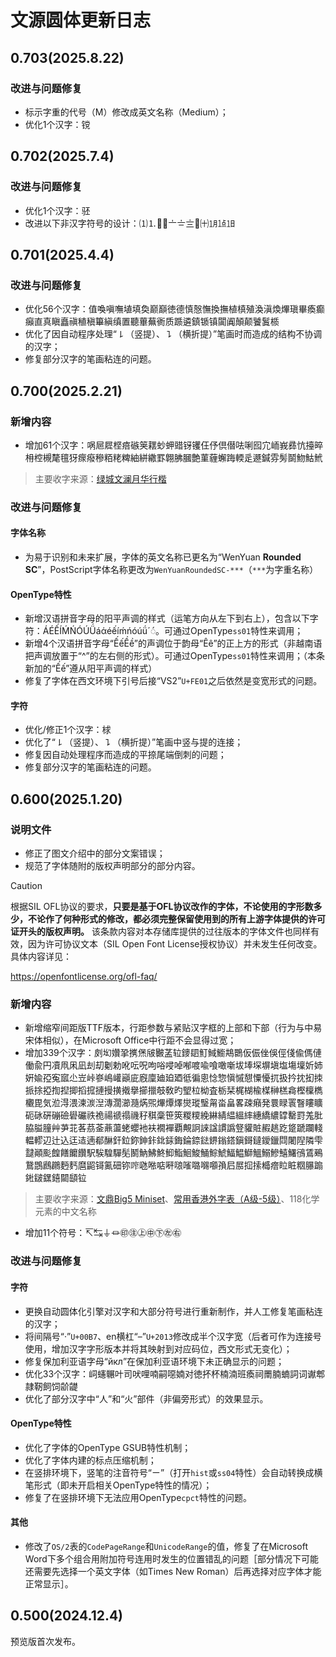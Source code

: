 # 文源圆体更新日志
## 0.703(2025.8.22)
### 改进与问题修复
- 标示字重的代号（M）修改成英文名称（Medium）；
- 优化1个汉字：镋
## 0.702(2025.7.4)
### 改进与问题修复
- 优化1个汉字：𬳵
- 改进以下非汉字符号的设计：⑴⒈⿾⿿〦〧〨㇯㈩㋀㍙㏠
## 0.701(2025.4.4)
### 改进与问题修复
- 优化56个汉字：值喚嗔嘸埴填奐巅巔徳德慎慤憮換撫植槙殖渙滇煥熚瑱畢瘓癫癲直真瞋矗禛稙稹篳縝缜置聽蓽蕪衠质踬遴鎮锧镇闐阗顛颠饕鬒𬃊
- 优化了因自动程序处理“㇙（竖提）、㇊（横折提）”笔画时而造成的结构不协调的汉字；
- 修复部分汉字的笔画粘连的问题。
## 0.700(2025.2.21)
### 新增内容
- 增加61个汉字：㖞㞎㞞㭴㾦䃚䇲䎬䖢䖬䜺䥺䦆仼伃倶僣呿唎囮宂峏峩彞忼擡晬枏椌槻氂氊犽瘝癈穇粨粩粺紬絣繖罫翺胇膕艶菫薶蠏踇輭辵遯鍼雰髣鬬魩鮕鮘<br>
> 主要收字来源：[绿城文澜月华行楷](https://www.maoken.com/eyes/limitfree/24765.html)
### 改进与问题修复
#### 字体名称
- 为易于识别和未来扩展，字体的英文名称已更名为“WenYuan **Rounded SC**”，PostScript字体名称更改为`WenYuanRoundedSC-***`（`***`为字重名称）
#### OpenType特性
- 新增汉语拼音字母的阳平声调的样式（运笔方向从左下到右上），包含以下字符：ÁÉẾÍḾŃÓÚǗáάéếíḿńóúǘ´◌́。可通过OpenType`ss01`特性来调用；
- 新增4个汉语拼音字母“ẾếỀề”的声调位于韵母“Êê”的正上方的形式（非越南语把声调放置于“^”的左右侧的形式）。可通过OpenType`ss01`特性来调用；（本条新加的“Ếế”遵从阳平声调的样式）
- 修复了字体在西文环境下引号后接“VS2”`U+FE01`之后依然是变宽形式的问题。
#### 字符
- 优化/修正1个汉字：梂
- 优化了“㇙（竖提）、㇊（横折提）”笔画中竖与提的连接；
- 修复因自动处理程序而造成的平捺尾端倒刺的问题；
- 修复部分汉字的笔画粘连的问题。
## 0.600(2025.1.20)
### 说明文件
- 修正了图文介绍中的部分文案错误；
- 规范了字体随附的版权声明部分的部分内容。

> [!CAUTION]
>
> 根据SIL OFL协议的要求，**只要是基于OFL协议改作的字体，不论使用的字形数多少，不论作了何种形式的修改，都必须完整保留使用到的所有上游字体提供的许可证开头的版权声明。** 该条款内容对本存储库提供的过往版本的字体文件也同样有效，因为许可协议文本（SIL Open Font License授权协议）并未发生任何改变。具体内容详见：
>
> https://openfontlicense.org/ofl-faq/
### 新增内容
- 新增缩窄间距版TTF版本，行距参数与紧贴汉字框的上部和下部（行为与中易宋体相似），在Microsoft Office中行距不会显得过宽；
- 增加339个汉字：㓟㘭㜺㧬㩗㷛㿭㿺䓝䢂䥑䦉䰳䱛䲗䳍䴉仮侲侳俁俓俴偸傌僆働兪円凟凧凩凪刦刧劖勅吪呍呪呴唂唚啅喐喥喩喰噉噺坺埲堔塀塡塩塲壈妡姉姸婾孲寃寙尐岦峠嵾嶋巏巓庛廐廩廸廹廼彽徧悤惗惣愼慽憇憟懮扤扱扲抌抝拺挀捈掗揈揑揤搯搲摙摱撗撠擧擳擸攲敎旳朢柆柪査栃栞梶楜楡楳榊榚樖樫檁檇欟毘気涖淂渨湅湠湼漙濶瀄瀡焫煕熚燂燡爕瑽瑿甮畓畠畧疎癪発睘睩瞏瞖瞜矌砈砯硏磞礆礐礹祑祪禓禠禢禨秄稘稾笹筴糉糭絻綝綪緼縕繂繐繑繷罉罊罸羗肶脇膉膧艸芛苝茖茘菳薡蘯蛯蠳衪衭襉襌覇覥詗誺諡謴譌豋貛賍赮趒趷跾蹏躝輚輼轇辺辻込迋迼遖郩醂釬鉝鉨鉮鉲鉳銾鋂錀錼鍅鎅鎓鎝鎭鎶鐽鑀鑞閰闍隉隣雫靆顚颩餭饍饝饡駅騃騜驒髧鬭魶鮄鮗鮣鮨鮰鮻鯒鯮鯱鰏鰛鰤鰮鰯鰺鱚鱰鴴鵀鵐鵞鵾鷉鸊麪麫麿鼦鿔鿫鿬鿭鿽𠱁𠵱𠶧𠹶𠺘𠻘𡀔𡃶𡅅𡥼𡰪𡲢𢫏𢱢𣚺𤺧𥅈𥅾𥹉𦢊𨃩𨧀𨨏𨭆𨭎𨶙𩓥𫟷<br>
> 主要收字来源：[文鼎Big5 Miniset](https://ifontcloud.com/index/newknowledge_detail.jsp?id=126)、[常用香港外字表（A级-5级）](https://github.com/ichitenfont/suppchara)、118化学元素的中文名称
- 增加11个符号：↸↹⏚⏛㊞㊟㊤㊥㊦㊧㊨
### 改进与问题修复
#### 字符
- 更换自动圆体化引擎对汉字和大部分符号进行重新制作，并人工修复笔画粘连的汉字；
- 将间隔号“·”`U+00B7`、en横杠“–”`U+2013`修改成半个汉字宽（后者可作为连接号使用，增加汉字字形版本并将其映射到对应码位，西文形式无变化）；
- 修复保加利亚语字母“<span lang="bg">йкл</span>”在保加利亚语环境下未正确显示的问题；
- 优化33个汉字：㟃䘆冁叶司吠哩喃嗣噁婻对徳抔杯楠湳班瘓祠罱腩蝻詞词谳郫隷靭飼饲𬹼𬺓
- 优化了部分汉字中“人”和“火”部件（非偏旁形式）的效果显示。
#### OpenType特性
- 优化了字体的OpenType GSUB特性机制；
- 优化了字体内建的标点压缩机制；
- 在竖排环境下，竖笔的注音符号“ㄧ”（打开`hist`或`ss04`特性）会自动转换成横笔形式（即未开启相关OpenType特性的情况）；
- 修复了在竖排环境下无法应用OpenType`cpct`特性的问题。
#### 其他
- 修改了`OS/2`表的`CodePageRange`和`UnicodeRange`的值，修复了在Microsoft Word下多个组合用附加符号连用时发生的位置错乱的问题［部分情况下可能还需要先选择一个英文字体（如Times New Roman）后再选择对应字体才能正常显示］。
## 0.500(2024.12.4)
预览版首次发布。